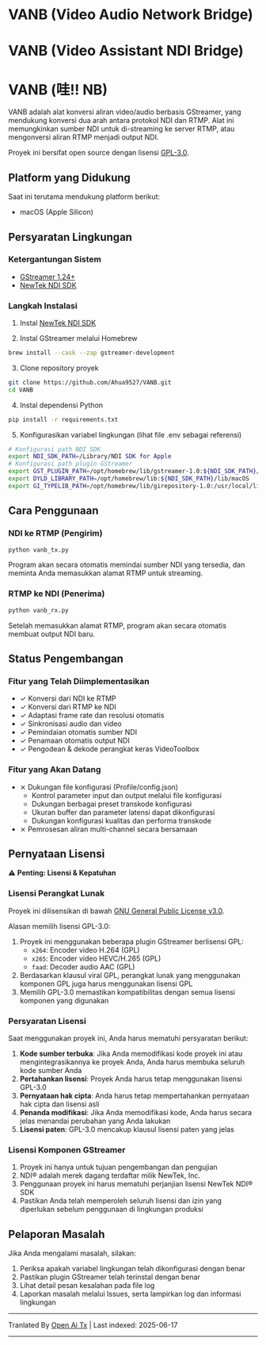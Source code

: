 # VANB (Video Audio Network Bridge)
# VANB (Video Assistant NDI Bridge)
# VANB (哇!! NB)

VANB adalah alat konversi aliran video/audio berbasis GStreamer, yang mendukung konversi dua arah antara protokol NDI dan RTMP. Alat ini memungkinkan sumber NDI untuk di-streaming ke server RTMP, atau mengonversi aliran RTMP menjadi output NDI.

Proyek ini bersifat open source dengan lisensi [GPL-3.0](https://www.gnu.org/licenses/gpl-3.0.html).

## Platform yang Didukung

Saat ini terutama mendukung platform berikut:
- macOS (Apple Silicon)

## Persyaratan Lingkungan

### Ketergantungan Sistem
- [GStreamer 1.24+](https://gstreamer.freedesktop.org)
- [NewTek NDI SDK](https://www.ndi.tv/sdk/)

### Langkah Instalasi
1. Instal [NewTek NDI SDK](https://www.ndi.tv/sdk/)

2. Instal GStreamer melalui Homebrew
```bash
brew install --cask --zap gstreamer-development
```

3. Clone repository proyek
```bash
git clone https://github.com/Ahua9527/VANB.git
cd VANB
```

4. Instal dependensi Python
```bash
pip install -r requirements.txt
```

5. Konfigurasikan variabel lingkungan (lihat file .env sebagai referensi)
```bash
# Konfigurasi path NDI SDK
export NDI_SDK_PATH=/Library/NDI SDK for Apple
# Konfigurasi path plugin GStreamer
export GST_PLUGIN_PATH=/opt/homebrew/lib/gstreamer-1.0:${NDI_SDK_PATH}/lib/macOS
export DYLD_LIBRARY_PATH=/opt/homebrew/lib:${NDI_SDK_PATH}/lib/macOS
export GI_TYPELIB_PATH=/opt/homebrew/lib/girepository-1.0:/usr/local/lib/girepository-1.0
```

## Cara Penggunaan

### NDI ke RTMP (Pengirim)
```bash
python vanb_tx.py
```
Program akan secara otomatis memindai sumber NDI yang tersedia, dan meminta Anda memasukkan alamat RTMP untuk streaming.

### RTMP ke NDI (Penerima)
```bash
python vanb_rx.py
```
Setelah memasukkan alamat RTMP, program akan secara otomatis membuat output NDI baru.

## Status Pengembangan

### Fitur yang Telah Diimplementasikan
- ✓ Konversi dari NDI ke RTMP
- ✓ Konversi dari RTMP ke NDI
- ✓ Adaptasi frame rate dan resolusi otomatis
- ✓ Sinkronisasi audio dan video
- ✓ Pemindaian otomatis sumber NDI
- ✓ Penamaan otomatis output NDI
- ✓ Pengodean & dekode perangkat keras VideoToolbox

### Fitur yang Akan Datang
- ⨯ Dukungan file konfigurasi (Profile/config.json)
  - Kontrol parameter input dan output melalui file konfigurasi
  - Dukungan berbagai preset transkode konfigurasi
  - Ukuran buffer dan parameter latensi dapat dikonfigurasi
  - Dukungan konfigurasi kualitas dan performa transkode
- ⨯ Pemrosesan aliran multi-channel secara bersamaan

## Pernyataan Lisensi

⚠️ **Penting: Lisensi & Kepatuhan**

### Lisensi Perangkat Lunak

Proyek ini dilisensikan di bawah [GNU General Public License v3.0](https://www.gnu.org/licenses/gpl-3.0.html).

Alasan memilih lisensi GPL-3.0:
1. Proyek ini menggunakan beberapa plugin GStreamer berlisensi GPL:
   - `x264`: Encoder video H.264 (GPL)
   - `x265`: Encoder video HEVC/H.265 (GPL)
   - `faad`: Decoder audio AAC (GPL)
2. Berdasarkan klausul viral GPL, perangkat lunak yang menggunakan komponen GPL juga harus menggunakan lisensi GPL
3. Memilih GPL-3.0 memastikan kompatibilitas dengan semua lisensi komponen yang digunakan

### Persyaratan Lisensi

Saat menggunakan proyek ini, Anda harus mematuhi persyaratan berikut:
1. **Kode sumber terbuka**: Jika Anda memodifikasi kode proyek ini atau mengintegrasikannya ke proyek Anda, Anda harus membuka seluruh kode sumber Anda
2. **Pertahankan lisensi**: Proyek Anda harus tetap menggunakan lisensi GPL-3.0
3. **Pernyataan hak cipta**: Anda harus tetap mempertahankan pernyataan hak cipta dan lisensi asli
4. **Penanda modifikasi**: Jika Anda memodifikasi kode, Anda harus secara jelas menandai perubahan yang Anda lakukan
5. **Lisensi paten**: GPL-3.0 mencakup klausul lisensi paten yang jelas

### Lisensi Komponen GStreamer
1. Proyek ini hanya untuk tujuan pengembangan dan pengujian
2. NDI® adalah merek dagang terdaftar milik NewTek, Inc.
3. Penggunaan proyek ini harus mematuhi perjanjian lisensi NewTek NDI® SDK
4. Pastikan Anda telah memperoleh seluruh lisensi dan izin yang diperlukan sebelum penggunaan di lingkungan produksi

## Pelaporan Masalah

Jika Anda mengalami masalah, silakan:
1. Periksa apakah variabel lingkungan telah dikonfigurasi dengan benar
2. Pastikan plugin GStreamer telah terinstal dengan benar
3. Lihat detail pesan kesalahan pada file log
4. Laporkan masalah melalui Issues, serta lampirkan log dan informasi lingkungan

---

Tranlated By [Open Ai Tx](https://github.com/OpenAiTx/OpenAiTx) | Last indexed: 2025-06-17

---